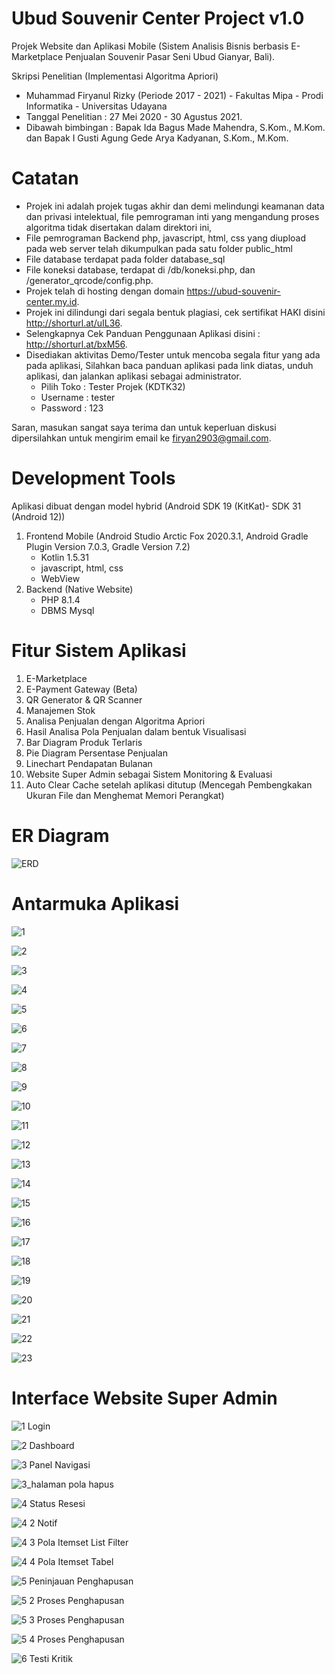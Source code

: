 # Ubud Souvenir Center Project v1.0
Projek Website dan Aplikasi Mobile (Sistem Analisis Bisnis berbasis E-Marketplace Penjualan Souvenir Pasar Seni Ubud Gianyar, Bali). 

Skripsi Penelitian (Implementasi Algoritma Apriori)
 - Muhammad Firyanul Rizky (Periode 2017 - 2021) - Fakultas Mipa - Prodi Informatika - Universitas Udayana
 - Tanggal Penelitian : 27 Mei 2020 - 30 Agustus 2021.
 - Dibawah bimbingan : Bapak Ida Bagus Made Mahendra, S.Kom., M.Kom. dan Bapak I Gusti Agung Gede Arya Kadyanan, S.Kom., M.Kom.

# Catatan
- Projek ini adalah projek tugas akhir dan demi melindungi keamanan data dan privasi intelektual, file pemrograman inti yang mengandung proses algoritma tidak disertakan dalam direktori ini,
- File pemrograman Backend php, javascript, html, css yang diupload pada web server telah dikumpulkan pada satu folder public_html
- File database terdapat pada folder database_sql
- File koneksi database, terdapat di /db/koneksi.php, dan /generator_qrcode/config.php.
- Projek telah di hosting dengan domain https://ubud-souvenir-center.my.id.
- Projek ini dilindungi dari segala bentuk plagiasi, cek sertifikat HAKI disini http://shorturl.at/uIL36.
- Selengkapnya Cek Panduan Penggunaan Aplikasi disini : http://shorturl.at/bxM56.
- Disediakan aktivitas Demo/Tester untuk mencoba segala fitur yang ada pada aplikasi, 
Silahkan baca panduan aplikasi pada link diatas, unduh aplikasi, dan jalankan aplikasi sebagai administrator.
  - Pilih Toko : Tester Projek (KDTK32)
  - Username : tester
  - Password : 123
  
Saran, masukan sangat saya terima dan untuk keperluan diskusi dipersilahkan untuk mengirim email ke firyan2903@gmail.com.

# Development Tools
Aplikasi dibuat dengan model hybrid (Android SDK 19 (KitKat)- SDK 31 (Android 12))
1. Frontend Mobile (Android Studio Arctic Fox 2020.3.1, Android Gradle Plugin Version 7.0.3, Gradle Version 7.2) 
   - Kotlin 1.5.31
   - javascript, html, css
   - WebView
2. Backend (Native Website)
   - PHP 8.1.4
   - DBMS Mysql

# Fitur Sistem Aplikasi
1. E-Marketplace 
2. E-Payment Gateway (Beta)
3. QR Generator & QR Scanner
4. Manajemen Stok
5. Analisa Penjualan dengan Algoritma Apriori
6. Hasil Analisa Pola Penjualan dalam bentuk Visualisasi
7. Bar Diagram Produk Terlaris
8. Pie Diagram Persentase Penjualan
9. Linechart Pendapatan Bulanan
10. Website Super Admin sebagai Sistem Monitoring & Evaluasi
11. Auto Clear Cache setelah aplikasi ditutup (Mencegah Pembengkakan Ukuran File dan Menghemat Memori Perangkat)

# ER Diagram
![ERD](https://user-images.githubusercontent.com/60762912/127185557-8a85cce4-8545-4b25-9387-ea2fc49a60c4.png)

# Antarmuka Aplikasi
![1](https://user-images.githubusercontent.com/60762912/139584342-631b0e3d-d506-41e6-87a6-71a8e4e01fa0.jpg)

![2](https://user-images.githubusercontent.com/60762912/139584360-ccdd7b16-d4d9-431c-b632-981a4e425b38.jpg)

![3](https://user-images.githubusercontent.com/60762912/139584450-de0728f9-6674-47fb-aaa2-8122e4e970a9.jpg)

![4](https://user-images.githubusercontent.com/60762912/139584461-d49c1eb7-846e-4713-9c25-3a57c67081b6.jpg)

![5](https://user-images.githubusercontent.com/60762912/139584489-206be7c4-4d52-4d3d-b23e-0d6cf2b50886.jpg)

![6](https://user-images.githubusercontent.com/60762912/139584557-fc9fd2a8-6dd7-4329-ac12-f18a3b530d8c.jpg)

![7](https://user-images.githubusercontent.com/60762912/139584591-9d69f7e7-a94d-4ee1-b714-af6dd53d4f2f.jpg)

![8](https://user-images.githubusercontent.com/60762912/139584598-01ce557e-2290-4163-ae77-958362e92193.jpg)

![9](https://user-images.githubusercontent.com/60762912/139584600-a6ab4b59-f5f2-419c-a11f-196a2fa02477.jpg)

![10](https://user-images.githubusercontent.com/60762912/139584604-0438e35c-cde3-4440-bb3d-ddbd0db23aae.jpg)

![11](https://user-images.githubusercontent.com/60762912/139584609-78435a4f-6a91-485a-8d88-6694f6c08c8b.jpg)

![12](https://user-images.githubusercontent.com/60762912/139584613-099ca783-63a1-4e06-9ca1-c4cda2c1181a.jpg)

![13](https://user-images.githubusercontent.com/60762912/139584615-2f66be85-67dd-4f29-9541-6ecc6b179162.jpg)

![14](https://user-images.githubusercontent.com/60762912/139584622-68ad4db1-77cb-483c-8b75-22a4dd8b2e45.jpg)

![15](https://user-images.githubusercontent.com/60762912/139584627-27395ce3-b87f-416c-85db-5eff953823c2.jpg)

![16](https://user-images.githubusercontent.com/60762912/162623039-2315c6bc-bfd9-4cf6-b139-759d923adaad.jpg)

![17](https://user-images.githubusercontent.com/60762912/139584639-930a27d2-8d61-4ffc-a337-c07e9839ceef.jpg)

![18](https://user-images.githubusercontent.com/60762912/139584650-32592c92-19f9-411d-8a69-ccb9157de0e0.jpg)

![19](https://user-images.githubusercontent.com/60762912/139584653-ef2dee92-a3e9-4b5e-9c20-c763b76eb388.jpg)

![20](https://user-images.githubusercontent.com/60762912/139584666-a61d1ef4-dfe5-4385-bc30-6b53119b9519.jpg)

![21](https://user-images.githubusercontent.com/60762912/139584670-894e074a-562b-4118-888e-8af449c4a56a.jpg)

![22](https://user-images.githubusercontent.com/60762912/139584671-172f10aa-0ffd-4299-96e0-1b7e5558f5e4.jpg)

![23](https://user-images.githubusercontent.com/60762912/139584673-02b21d9b-ee93-41bb-922b-42904fcc4c5f.jpg)

# Interface Website Super Admin
![1 Login](https://user-images.githubusercontent.com/60762912/139585434-cd51dc87-dd48-4ff0-9f5f-b035fb07bf1f.png)

![2 Dashboard](https://user-images.githubusercontent.com/60762912/139585933-9b3064ee-e404-4881-b956-0b1c2d710031.png)

![3 Panel Navigasi](https://user-images.githubusercontent.com/60762912/139585453-450271fc-3171-45d6-8919-67369b9bdd10.png)

![3_halaman pola hapus](https://user-images.githubusercontent.com/60762912/139585746-1e0bff17-2de7-4064-99e5-88e6840b32f7.PNG)

![4 Status Resesi](https://user-images.githubusercontent.com/60762912/139585779-8a9ccbe7-07a7-4368-92a4-a4226fd4de2c.png)

![4 2 Notif](https://user-images.githubusercontent.com/60762912/139585789-91bcd31c-b502-4986-93b6-b835eecc320f.png)

![4 3 Pola Itemset List Filter](https://user-images.githubusercontent.com/60762912/139585811-b0730206-34e9-483c-84b6-594881aeb0ef.png)

![4 4 Pola Itemset Tabel](https://user-images.githubusercontent.com/60762912/139585819-da8ffe1e-d2f6-4426-9467-f18003d0ae70.png)

![5 Peninjauan Penghapusan](https://user-images.githubusercontent.com/60762912/139585867-d9b63246-91df-421d-9f87-12723c9ffc70.png)

![5 2 Proses Penghapusan](https://user-images.githubusercontent.com/60762912/139585884-a3c21138-b2de-4303-8c27-a5fe79fa03ef.png)

![5 3 Proses Penghapusan](https://user-images.githubusercontent.com/60762912/139585886-9d4484a1-90bc-453e-91b7-1ff18e433d6d.png)

![5 4 Proses Penghapusan](https://user-images.githubusercontent.com/60762912/139585889-fe57c17f-eca0-4743-a185-03d4caa318f4.png)

![6 Testi Kritik](https://user-images.githubusercontent.com/60762912/139585894-12548181-4f68-4a2d-9913-8aa1f5cc5b6f.png)
